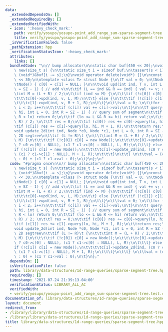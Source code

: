 ```yaml
---
data:
  _extendedDependsOn: []
  _extendedRequiredBy: []
  _extendedVerifiedWith:
  - icon: ':heavy_check_mark:'
    path: verify/yosupo/yosupo-point_add_range_sum-sparse-segment-tree.test.cpp
    title: verify/yosupo/yosupo-point_add_range_sum-sparse-segment-tree.test.cpp
  _isVerificationFailed: false
  _pathExtension: hpp
  _verificationStatusIcon: ':heavy_check_mark:'
  attributes:
    links: []
  bundledCode: "\n// bump allocator\n\nstatic char buf[450 << 20];\nvoid* operator\
    \ new(size_t s) {\n\tstatic size_t i = sizeof buf;\n\tassert(s < i);\n\treturn\
    \ (void*)&buf[i -= s];\n}\nvoid operator delete(void*) {}\n\nconst int SZ = 1\
    \ << 30;\n\ntemplate <class T> struct Node {\n\tT val = 0; \n\tNode<T> *c[2];\n\
    \tNode() { c[0] = c[1] = NULL; }\n\n\tvoid upd(int ind, T v, int L = 0, int R\
    \ = SZ - 1) { // add v\n\t\tif (L == ind && R == ind) { val += v; return; }\n\t\
    \tint M = (L + R) / 2;\n\t\tif (ind <= M) {\n\t\t\tif (!c[0]) c[0] = new Node();\n\
    \t\t\tc[0]->upd(ind, v, L, M);\n\t\t} else {\n\t\t\tif (!c[1]) c[1] = new Node();\n\
    \t\t\tc[1]->upd(ind, v, M + 1, R);\n\t\t}\n\t\tval = 0; \n\t\tfor (int i = 0;\
    \ i < 2; i++)\n\t\t\tif (c[i]) val += c[i]->val;\n\t}\n\n\tT query(int lo, int\
    \ hi, int L = 0, int R = SZ - 1) { // query sum of segment\n\t\tif (hi < L ||\
    \ R < lo) return 0;\n\t\tif (lo <= L && R <= hi) return val;\n\t\tint M = (L +\
    \ R) / 2; \n\t\tT res = 0;\n\t\tif (c[0]) res += c[0]->query(lo, hi, L, M);\n\t\
    \tif (c[1]) res += c[1]->query(lo, hi, M + 1, R);\n\t\treturn res;\n\t}\n\n\t\
    void update_2d(int ind, Node *c0, Node *c1, int L = 0, int R = SZ - 1) { // for\
    \ 2D segtree\n\t\tif (L != R)\t {\n\t\t\tint M = (L + R) / 2;\n\t\t\tif (ind <=\
    \ M) {\n\t\t\t\tif (!c[0]) c[0] = new Node();\n\t\t\t\tc[0]->update_2d(ind, (c0\
    \ ? c0->c[0] : NULL), (c1 ? c1->c[0] : NULL), L, M);\n\t\t\t} else {\n\t\t\t\t\
    if (!c[1]) c[1] = new Node();\n\t\t\t\tc[1]->update_2d(ind, (c0 ? c0->c[1] : NULL),\
    \ (c1 ? c1->c[1] : NULL), M + 1, R);\n\t\t\t}\n\t\t} \n\t\tval = (c0 ? c0->val\
    \ : 0) + (c1 ? c1->val : 0);\n\t}\n};\n"
  code: "#pragma once\n\n// bump allocator\n\nstatic char buf[450 << 20];\nvoid* operator\
    \ new(size_t s) {\n\tstatic size_t i = sizeof buf;\n\tassert(s < i);\n\treturn\
    \ (void*)&buf[i -= s];\n}\nvoid operator delete(void*) {}\n\nconst int SZ = 1\
    \ << 30;\n\ntemplate <class T> struct Node {\n\tT val = 0; \n\tNode<T> *c[2];\n\
    \tNode() { c[0] = c[1] = NULL; }\n\n\tvoid upd(int ind, T v, int L = 0, int R\
    \ = SZ - 1) { // add v\n\t\tif (L == ind && R == ind) { val += v; return; }\n\t\
    \tint M = (L + R) / 2;\n\t\tif (ind <= M) {\n\t\t\tif (!c[0]) c[0] = new Node();\n\
    \t\t\tc[0]->upd(ind, v, L, M);\n\t\t} else {\n\t\t\tif (!c[1]) c[1] = new Node();\n\
    \t\t\tc[1]->upd(ind, v, M + 1, R);\n\t\t}\n\t\tval = 0; \n\t\tfor (int i = 0;\
    \ i < 2; i++)\n\t\t\tif (c[i]) val += c[i]->val;\n\t}\n\n\tT query(int lo, int\
    \ hi, int L = 0, int R = SZ - 1) { // query sum of segment\n\t\tif (hi < L ||\
    \ R < lo) return 0;\n\t\tif (lo <= L && R <= hi) return val;\n\t\tint M = (L +\
    \ R) / 2; \n\t\tT res = 0;\n\t\tif (c[0]) res += c[0]->query(lo, hi, L, M);\n\t\
    \tif (c[1]) res += c[1]->query(lo, hi, M + 1, R);\n\t\treturn res;\n\t}\n\n\t\
    void update_2d(int ind, Node *c0, Node *c1, int L = 0, int R = SZ - 1) { // for\
    \ 2D segtree\n\t\tif (L != R)\t {\n\t\t\tint M = (L + R) / 2;\n\t\t\tif (ind <=\
    \ M) {\n\t\t\t\tif (!c[0]) c[0] = new Node();\n\t\t\t\tc[0]->update_2d(ind, (c0\
    \ ? c0->c[0] : NULL), (c1 ? c1->c[0] : NULL), L, M);\n\t\t\t} else {\n\t\t\t\t\
    if (!c[1]) c[1] = new Node();\n\t\t\t\tc[1]->update_2d(ind, (c0 ? c0->c[1] : NULL),\
    \ (c1 ? c1->c[1] : NULL), M + 1, R);\n\t\t\t}\n\t\t} \n\t\tval = (c0 ? c0->val\
    \ : 0) + (c1 ? c1->val : 0);\n\t}\n};"
  dependsOn: []
  isVerificationFile: false
  path: library/data-structures/1d-range-queries/sparse-segment-tree.hpp
  requiredBy: []
  timestamp: '2021-07-24 21:39:13-04:00'
  verificationStatus: LIBRARY_ALL_AC
  verifiedWith:
  - verify/yosupo/yosupo-point_add_range_sum-sparse-segment-tree.test.cpp
documentation_of: library/data-structures/1d-range-queries/sparse-segment-tree.hpp
layout: document
redirect_from:
- /library/library/data-structures/1d-range-queries/sparse-segment-tree.hpp
- /library/library/data-structures/1d-range-queries/sparse-segment-tree.hpp.html
title: library/data-structures/1d-range-queries/sparse-segment-tree.hpp
---
```

